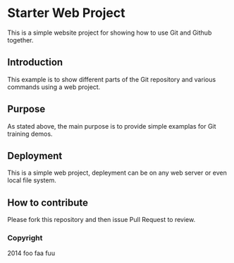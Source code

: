 # Starter Web Project

This is a simple website project for showing how to use Git and Github together.

## Introduction

This example is to show different parts of the Git repository and various commands using a web project.

## Purpose

As stated above, the main purpose is to provide simple examplas for Git training demos.

## Deployment

This is a simple web project, depleyment can be on any web server or even local file system.

## How to contribute

Please fork this repository and then issue Pull Request to review.

### Copyright

2014 foo faa fuu